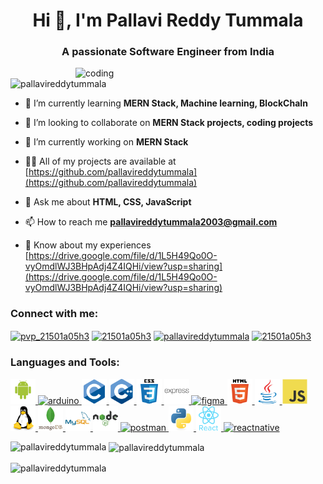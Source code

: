 <h1 align="center">Hi 👋, I'm Pallavi Reddy Tummala</h1>
<h3 align="center">A passionate Software Engineer from India</h3>
<img align="right" alt="coding" width="400" src="https://i.pinimg.com/originals/e7/26/c7/e726c74ac081eed50feee1433d12c998.gif">
<p align="left"> <img src="https://komarev.com/ghpvc/?username=pallavireddytummala&label=Profile%20views&color=0e75b6&style=flat" alt="pallavireddytummala" /> </p>

- 🌱 I’m currently learning **MERN Stack, Machine learning, BlockChaIn**

- 👯 I’m looking to collaborate on **MERN Stack projects, coding projects**

- 🤝 I’m currently working on **MERN Stack**

- 👨‍💻 All of my projects are available at [https://github.com/pallavireddytummala](https://github.com/pallavireddytummala)

- 💬 Ask me about **HTML, CSS, JavaScript**

- 📫 How to reach me **pallavireddytummala2003@gmail.com**

- 📄 Know about my experiences [https://drive.google.com/file/d/1L5H49Qo0O-vyOmdlWJ3BHpAdj4Z4IQHi/view?usp=sharing](https://drive.google.com/file/d/1L5H49Qo0O-vyOmdlWJ3BHpAdj4Z4IQHi/view?usp=sharing)

<h3 align="left">Connect with me:</h3>
<p align="left">
<a href="https://www.codechef.com/users/pvp_21501a05h3" target="blank"><img align="center" src="https://cdn.jsdelivr.net/npm/simple-icons@3.1.0/icons/codechef.svg" alt="pvp_21501a05h3" height="30" width="40" /></a>
<a href="https://www.hackerrank.com/21501a05h3" target="blank"><img align="center" src="https://raw.githubusercontent.com/rahuldkjain/github-profile-readme-generator/master/src/images/icons/Social/hackerrank.svg" alt="21501a05h3" height="30" width="40" /></a>
<a href="https://codeforces.com/profile/pallavireddytummala" target="blank"><img align="center" src="https://raw.githubusercontent.com/rahuldkjain/github-profile-readme-generator/master/src/images/icons/Social/codeforces.svg" alt="pallavireddytummala" height="30" width="40" /></a>
<a href="https://www.leetcode.com/21501a05h3" target="blank"><img align="center" src="https://raw.githubusercontent.com/rahuldkjain/github-profile-readme-generator/master/src/images/icons/Social/leet-code.svg" alt="21501a05h3" height="30" width="40" /></a>
</p>

<h3 align="left">Languages and Tools:</h3>
<p align="left"> <a href="https://developer.android.com" target="_blank" rel="noreferrer"> <img src="https://raw.githubusercontent.com/devicons/devicon/master/icons/android/android-original-wordmark.svg" alt="android" width="40" height="40"/> </a> <a href="https://www.arduino.cc/" target="_blank" rel="noreferrer"> <img src="https://cdn.worldvectorlogo.com/logos/arduino-1.svg" alt="arduino" width="40" height="40"/> </a> <a href="https://www.cprogramming.com/" target="_blank" rel="noreferrer"> <img src="https://raw.githubusercontent.com/devicons/devicon/master/icons/c/c-original.svg" alt="c" width="40" height="40"/> </a> <a href="https://www.w3schools.com/cpp/" target="_blank" rel="noreferrer"> <img src="https://raw.githubusercontent.com/devicons/devicon/master/icons/cplusplus/cplusplus-original.svg" alt="cplusplus" width="40" height="40"/> </a> <a href="https://www.w3schools.com/css/" target="_blank" rel="noreferrer"> <img src="https://raw.githubusercontent.com/devicons/devicon/master/icons/css3/css3-original-wordmark.svg" alt="css3" width="40" height="40"/> </a> <a href="https://expressjs.com" target="_blank" rel="noreferrer"> <img src="https://raw.githubusercontent.com/devicons/devicon/master/icons/express/express-original-wordmark.svg" alt="express" width="40" height="40"/> </a> <a href="https://www.figma.com/" target="_blank" rel="noreferrer"> <img src="https://www.vectorlogo.zone/logos/figma/figma-icon.svg" alt="figma" width="40" height="40"/> </a> <a href="https://www.w3.org/html/" target="_blank" rel="noreferrer"> <img src="https://raw.githubusercontent.com/devicons/devicon/master/icons/html5/html5-original-wordmark.svg" alt="html5" width="40" height="40"/> </a> <a href="https://www.java.com" target="_blank" rel="noreferrer"> <img src="https://raw.githubusercontent.com/devicons/devicon/master/icons/java/java-original.svg" alt="java" width="40" height="40"/> </a> <a href="https://developer.mozilla.org/en-US/docs/Web/JavaScript" target="_blank" rel="noreferrer"> <img src="https://raw.githubusercontent.com/devicons/devicon/master/icons/javascript/javascript-original.svg" alt="javascript" width="40" height="40"/> </a> <a href="https://www.linux.org/" target="_blank" rel="noreferrer"> <img src="https://raw.githubusercontent.com/devicons/devicon/master/icons/linux/linux-original.svg" alt="linux" width="40" height="40"/> </a> <a href="https://www.mongodb.com/" target="_blank" rel="noreferrer"> <img src="https://raw.githubusercontent.com/devicons/devicon/master/icons/mongodb/mongodb-original-wordmark.svg" alt="mongodb" width="40" height="40"/> </a> <a href="https://www.mysql.com/" target="_blank" rel="noreferrer"> <img src="https://raw.githubusercontent.com/devicons/devicon/master/icons/mysql/mysql-original-wordmark.svg" alt="mysql" width="40" height="40"/> </a> <a href="https://nodejs.org" target="_blank" rel="noreferrer"> <img src="https://raw.githubusercontent.com/devicons/devicon/master/icons/nodejs/nodejs-original-wordmark.svg" alt="nodejs" width="40" height="40"/> </a> <a href="https://postman.com" target="_blank" rel="noreferrer"> <img src="https://www.vectorlogo.zone/logos/getpostman/getpostman-icon.svg" alt="postman" width="40" height="40"/> </a> <a href="https://www.python.org" target="_blank" rel="noreferrer"> <img src="https://raw.githubusercontent.com/devicons/devicon/master/icons/python/python-original.svg" alt="python" width="40" height="40"/> </a> <a href="https://reactjs.org/" target="_blank" rel="noreferrer"> <img src="https://raw.githubusercontent.com/devicons/devicon/master/icons/react/react-original-wordmark.svg" alt="react" width="40" height="40"/> </a> <a href="https://reactnative.dev/" target="_blank" rel="noreferrer"> <img src="https://reactnative.dev/img/header_logo.svg" alt="reactnative" width="40" height="40"/> </a> </p>

<p><img align="left" src="https://github-readme-stats.vercel.app/api/top-langs?username=pallavireddytummala&show_icons=true&locale=en&layout=compact" alt="pallavireddytummala" /></p>

<p>&nbsp;<img align="center" src="https://github-readme-stats.vercel.app/api?username=pallavireddytummala&show_icons=true&locale=en" alt="pallavireddytummala" /></p>

<p><img align="center" src="https://github-readme-streak-stats.herokuapp.com/?user=pallavireddytummala&" alt="pallavireddytummala" /></p>
